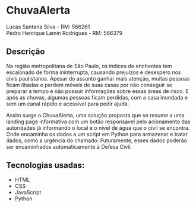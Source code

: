 # ChuvaAlerta

Lucas Santana Silva - RM: 566261<br>
Pedro Henrique Lamin Rodrigues - RM: 566379

## Descrição

  Na região metropolitana de São Paulo, os índices de enchentes tem 
escalonado de forma ininterrupta, causando prejuízos e desespero nos civis 
paulistanos. Apesar do assunto ganhar mais atenção, muitas pessoas ficam ilhadas 
e perdem móveis de suas casas por não conseguir se preparar a tempo e não 
possuir informações sobre essas áreas de risco. E após as chuvas, algumas 
pessoas ficam perdidas, com a casa inundada e sem um canal rápido e acessível 
para pedir ajuda.

  Assim surge o ChuvaAlerta, uma solução proposta que se resume a uma 
landing page informativa com um botão responsável pelo acionamento das 
autoridades já informando o local e o nível de água que o civil se encontra. Onde 
encaminha os dados a um script em Python para armazenar e tratar dados, como a 
urgência do chamado. Futuramente, esses dados poderão ser encaminhados 
automaticamente à Defesa Civil. 

## Tecnologias usadas:

- HTML
- CSS
- JavaScript
- Python
